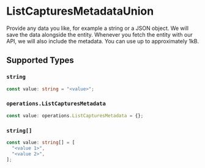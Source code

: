 # ListCapturesMetadataUnion

Provide any data you like, for example a string or a JSON object. We will save the data alongside the entity. Whenever you fetch the entity with our API, we will also include the metadata. You can use up to approximately 1kB.


## Supported Types

### `string`

```typescript
const value: string = "<value>";
```

### `operations.ListCapturesMetadata`

```typescript
const value: operations.ListCapturesMetadata = {};
```

### `string[]`

```typescript
const value: string[] = [
  "<value 1>",
  "<value 2>",
];
```

